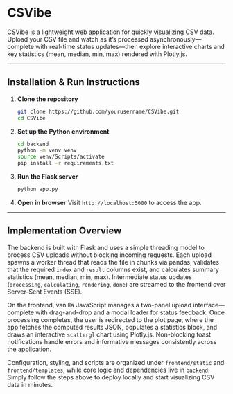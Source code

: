 # CSVibe

CSVibe is a lightweight web application for quickly visualizing CSV data. Upload your CSV file and watch as it’s processed asynchronously—complete with real-time status updates—then explore interactive charts and key statistics (mean, median, min, max) rendered with Plotly.js.

---

## Installation & Run Instructions

1. **Clone the repository**

   ```bash
   git clone https://github.com/yourusername/CSVibe.git
   cd CSVibe
   ```

2. **Set up the Python environment**

   ```bash
   cd backend
   python -m venv venv
   source venv/Scripts/activate
   pip install -r requirements.txt
   ```

3. **Run the Flask server**

   ```bash
   python app.py
   ```

4. **Open in browser**
   Visit `http://localhost:5000` to access the app.

---

## Implementation Overview

The backend is built with Flask and uses a simple threading model to process CSV uploads without blocking incoming requests. Each upload spawns a worker thread that reads the file in chunks via pandas, validates that the required `index` and `result` columns exist, and calculates summary statistics (mean, median, min, max). Intermediate status updates (`processing`, `calculating`, `rendering`, `done`) are streamed to the frontend over Server-Sent Events (SSE).

On the frontend, vanilla JavaScript manages a two-panel upload interface—complete with drag-and-drop and a modal loader for status feedback. Once processing completes, the user is redirected to the plot page, where the app fetches the computed results JSON, populates a statistics block, and draws an interactive `scattergl` chart using Plotly.js. Non-blocking toast notifications handle errors and informative messages consistently across the application.

Configuration, styling, and scripts are organized under `frontend/static` and `frontend/templates`, while core logic and dependencies live in `backend`. Simply follow the steps above to deploy locally and start visualizing CSV data in minutes.
